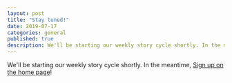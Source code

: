 ```yaml
---
layout: post
title: "Stay tuned!"
date: 2019-07-17
categories: general
published: true
description: We'll be starting our weekly story cycle shortly. In the meantime, [Sign up on the home page](/)!
---
```


We'll be starting our weekly story cycle shortly. In the meantime, [Sign up on the home page](/)!
